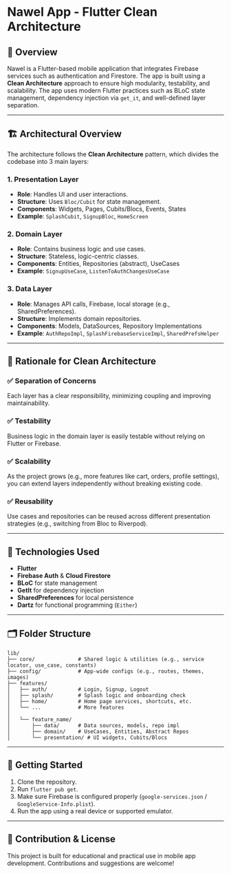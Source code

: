 # Nawel App - Flutter Clean Architecture

## 📱 Overview

Nawel is a Flutter-based mobile application that integrates Firebase services such as authentication and Firestore. The app is built using a **Clean Architecture** approach to ensure high modularity, testability, and scalability. The app uses modern Flutter practices such as BLoC state management, dependency injection via `get_it`, and well-defined layer separation.

---

## 🏗 Architectural Overview

The architecture follows the **Clean Architecture** pattern, which divides the codebase into 3 main layers:

### 1. **Presentation Layer**

- **Role**: Handles UI and user interactions.
- **Structure**: Uses `Bloc/Cubit` for state management.
- **Components**: Widgets, Pages, Cubits/Blocs, Events, States
- **Example**: `SplashCubit`, `SignupBloc`, `HomeScreen`

### 2. **Domain Layer**

- **Role**: Contains business logic and use cases.
- **Structure**: Stateless, logic-centric classes.
- **Components**: Entities, Repositories (abstract), UseCases
- **Example**: `SignupUseCase`, `ListenToAuthChangesUseCase`

### 3. **Data Layer**

- **Role**: Manages API calls, Firebase, local storage (e.g., SharedPreferences).
- **Structure**: Implements domain repositories.
- **Components**: Models, DataSources, Repository Implementations
- **Example**: `AuthRepoImpl`, `SplashFirebaseServiceImpl`, `SharedPrefsHelper`

---

## 🧠 Rationale for Clean Architecture

### ✅ Separation of Concerns

Each layer has a clear responsibility, minimizing coupling and improving maintainability.

### ✅ Testability

Business logic in the domain layer is easily testable without relying on Flutter or Firebase.

### ✅ Scalability

As the project grows (e.g., more features like cart, orders, profile settings), you can extend layers independently without breaking existing code.

### ✅ Reusability

Use cases and repositories can be reused across different presentation strategies (e.g., switching from Bloc to Riverpod).

---

## 🔧 Technologies Used

- **Flutter**
- **Firebase Auth** & **Cloud Firestore**
- **BLoC** for state management
- **GetIt** for dependency injection
- **SharedPreferences** for local persistence
- **Dartz** for functional programming (`Either`)

---

## 🗂 Folder Structure

```
lib/
├── core/              # Shared logic & utilities (e.g., service locator, use_case, constants)
├── config/            # App-wide configs (e.g., routes, themes, images)
├── features/
│   ├── auth/          # Login, Signup, Logout
│   ├── splash/        # Splash logic and onboarding check
│   ├── home/          # Home page services, shortcuts, etc.
│   └── ...            # More features
│
│   └── feature_name/
│       ├── data/      # Data sources, models, repo impl
│       ├── domain/    # UseCases, Entities, Abstract Repos
│       └── presentation/ # UI widgets, Cubits/Blocs
```

---

## 🚀 Getting Started

1. Clone the repository.
2. Run `flutter pub get`.
3. Make sure Firebase is configured properly (`google-services.json` / `GoogleService-Info.plist`).
4. Run the app using a real device or supported emulator.

---

## 🤝 Contribution & License

This project is built for educational and practical use in mobile app development. Contributions and suggestions are welcome!

